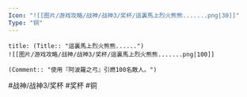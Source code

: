 ```yaml
---
Icon: "![[图片/游戏攻略/战神/战神3/奖杯/這裏馬上烈火熊熊.......png|30]]"
Type: "铜"
---
```

```ad-common-bronze-trophy
title: (Title:: "這裏馬上烈火熊熊......")
![[图片/游戏攻略/战神/战神3/奖杯/這裏馬上烈火熊熊.......png|100]]

(Comment:: "使用『阿波羅之弓』引燃100名敵人。")
```

#战神/战神3/奖杯 #奖杯 #铜
